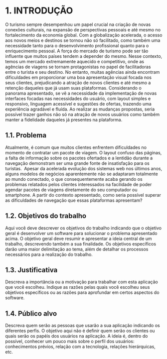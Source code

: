 # 1. INTRODUÇÃO

O turismo sempre desempenhou um papel crucial na criação de novas conexões culturais, na expansão de perspectivas pessoais e até mesmo no fortalecimento da economia global. Com a globalização acelerada, o acesso aos novos meios e destinos se tornou não só facilitado, como também uma necessidade tanto para o desenvolvimento profissional quanto para o enriquecimento pessoal. 
A força do mercado de turismo pode ser tão influente que muitos países tendem a depender do mesmo. Nesse contexto, temos um mercado extremamente aquecido e competitivo, onde as agências de viagens se tornam protagonistas no papel de facilitadoras entre o turista e seu destino. No entanto, muitas agências ainda encontram dificuldades em proporcionar uma boa apresentação visual focada nos seus clientes, prejudicando a atração de novos clientes e até mesmo a retenção daqueles que já usam suas plataformas.
Considerando o panorama apresentado, se vê a necessidade da implementação de novas interfaces focadas nas necessidades do usuário, com layout simples e responsivo, linguagem acessível e sugestões de ofertas, trazendo uma experiência agradável e fluída. Ao realizar as mudanças propostas, seria possível trazer ganhos não só na atração de novos usuários como também manter a fidelidade daqueles já presentes na plataforma.

## 1.1. Problema

Atualmente, é comum que muitos clientes enfrentem dificuldades no momento de contratar um pacote de viagem. O layout confuso das páginas, a falta de informação sobre os pacotes ofertados e a lentidão durante a navegação demonstram ser uma grande fonte de insatisfação para os turistas. 
Apesar da acelerada evolução dos sistemas web nos últimos anos, alguns modelos de negócios aparentemente não se adaptaram totalmente ao mundo conectado, o que consequentemente acaba gerando os problemas relatados pelos clientes interessados na facilidade de poder agendar pacotes de viagens diretamente do seu computador ou smartphone. A partir do contexto apresentado, como seria possível superar as dificuldades de navegação que essas plataformas apresentam?

## 1.2. Objetivos do trabalho

Aqui você deve descrever os objetivos do trabalho indicando que o objetivo geral é desenvolver um software para solucionar o problema apresentado acima. O objetivo geral deve resumir e apresentar a ideia central de um trabalho, descrevendo também a sua finalidade. Os objetivos específicos darão uma maior delimitação ao tema, além de detalhar os processos necessários para a realização do trabalho.

## 1.3. Justificativa

Descreva a importância ou a motivação para trabalhar com esta aplicação que você escolheu. Indique as razões pelas quais você escolheu seus objetivos específicos ou as razões para aprofundar em certos aspectos do software.

## 1.4. Público alvo

Descreva quem serão as pessoas que usarão a sua aplicação indicando os diferentes perfis. O objetivo aqui não é definir quem serão os clientes ou quais serão os papéis dos usuários na aplicação. A ideia é, dentro do possível, conhecer um pouco mais sobre o perfil dos usuários: conhecimentos prévios, relação com a tecnologia, relações hierárquicas, etc.
